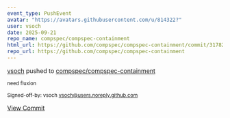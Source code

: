 ```yaml
---
event_type: PushEvent
avatar: "https://avatars.githubusercontent.com/u/814322?"
user: vsoch
date: 2025-09-21
repo_name: compspec/compspec-containment
html_url: https://github.com/compspec/compspec-containment/commit/317822a42a21d5eb0ca2091bb2321ad578e565d4
repo_url: https://github.com/compspec/compspec-containment
---
```


<a href='https://github.com/vsoch' target='_blank'>vsoch</a> pushed to <a href='https://github.com/compspec/compspec-containment' target='_blank'>compspec/compspec-containment</a>

<small>need fluxion

Signed-off-by: vsoch <vsoch@users.noreply.github.com></small>

<a href='https://github.com/compspec/compspec-containment/commit/317822a42a21d5eb0ca2091bb2321ad578e565d4' target='_blank'>View Commit</a>